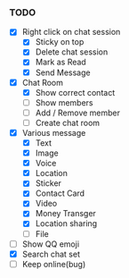 
### TODO
- [x] Right click on chat session
  - [x] Sticky on top
  - [x] Delete chat session
  - [x] Mark as Read
  - [x] Send Message
- [x] Chat Room
  - [x] Show correct contact
  - [ ] Show members
  - [ ] Add / Remove member
  - [ ] Create chat room
- [x] Various message
  - [x] Text
  - [x] Image
  - [x] Voice
  - [x] Location
  - [x] Sticker
  - [x] Contact Card
  - [x] Video
  - [x] Money Transger
  - [x] Location sharing
  - [ ] File
- [ ] Show QQ emoji
- [x] Search chat set
- [ ] Keep online(bug)
